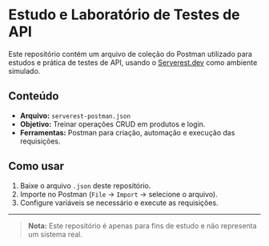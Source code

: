 # Estudo e Laboratório de Testes de API

Este repositório contém um arquivo de coleção do Postman utilizado para estudos e prática de testes de API, usando o [Serverest.dev](https://serverest.dev) como ambiente simulado.

## Conteúdo
- **Arquivo:** `serverest-postman.json`
- **Objetivo:** Treinar operações CRUD em produtos e login.
- **Ferramentas:** Postman para criação, automação e execução das requisições.

## Como usar
1. Baixe o arquivo `.json` deste repositório.
2. Importe no Postman (`File` → `Import` → selecione o arquivo).
3. Configure variáveis se necessário e execute as requisições.

---
> **Nota:** Este repositório é apenas para fins de estudo e não representa um sistema real.
